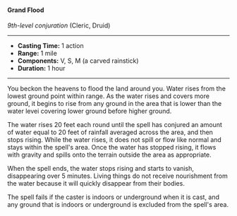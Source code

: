 #### Grand Flood
*9th-level conjuration* (Cleric, Druid)
___
- **Casting Time:** 1 action 
- **Range:** 1 mile 
- **Components:** V, S, M (a carved rainstick) 
- **Duration:** 1 hour 
---
You beckon the heavens to flood the land around you. Water rises from the lowest ground point within range. As the water rises and covers more ground, it begins to rise from any ground in the area that is lower than the water levei covering lower ground before higher ground. 

The water rises 20 feet each round until the spell has conjured an amount of water equal to 20 feet of rainfall averaged across the area, and then stops rising. While the water rises, it does not spill or flow like normal and stays within the spell's area. Once the water has stopped rising, it flows with gravity and spills onto the terrain outside the area as appropriate. 

When the spell ends, the water stops rising and starts to vanish, disappearing over 5 minutes. Living things do not receive nourishment from the water because it will quickly disappear from their bodies.

The spell fails if the caster is indoors or underground when it is cast, and any ground that is indoors or under­ground is excluded from the spell's area. 
